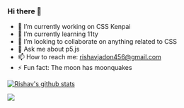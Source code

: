 ### Hi there 👋

- 🔭 I’m currently working on CSS Kenpai
- 🌱 I’m currently learning 11ty
- 👯 I’m looking to collaborate on anything related to CSS
- 💬 Ask me about p5.js
- 📫 How to reach me: rishavjadon456@gmail.com
- ⚡ Fun fact: The moon has moonquakes


[![Rishav's github stats](https://github-readme-stats.vercel.app/api?username=rjitsu&count_private=true)](https://github.com/anuraghazra/github-readme-stats)

![](https://komarev.com/ghpvc/?username=rjitsu&color=yellowgreen)
